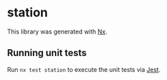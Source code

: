# station

This library was generated with [Nx](https://nx.dev).

## Running unit tests

Run `nx test station` to execute the unit tests via [Jest](https://jestjs.io).
